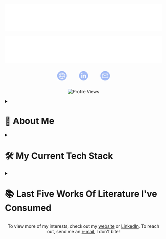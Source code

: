 <!--
The profile README for my GitHub profile.
Feel free to adapt it to your needs, but a star would be appreciated!
-->

<!--
The titular banner.
Made with https://readme-typing-svg.demolab.com/demo

The font is "Fira Code".
The height is 60px and the width is 350px.
The second banner takes 3000ms to type and remains for 400ms.
The colour is #A2BBF7FF.
-->
<p align="center">
  <a href="https://edgarb.io" target="_blank"><img src="assets/images/banners/banner-1.svg" alt="Header Banner 1"></a>
</p>
<p align="center">
  <a href="https://edgarb.io" target="_blank"><img src="assets/images/banners/banner-2.svg" alt="Header Banner 2"></a>
</p>

<!--
The links, social media and contact section.

The images are from https://flaticon.com
The colours were adapted with https://onlinepngtools.com/change-png-color
-->
<p align="center">
    <a href="https://edgarb.io" target="_blank"><img src="assets/images/icons/website.png" alt="Website" width=30 height=30 style="margin: 10px;" title="Website"></a>
    &nbsp;&nbsp;&nbsp;
    <a href="https://linkedin.com/in/edgar-loves-python/" target="_blank"><img src="assets/images/icons/linkedin.png" alt="LinkedIn" width=30 height=30 style="margin: 10px;" title="LinkedIn"></a>
    &nbsp;&nbsp;&nbsp;
    <a href="mailto:edgarb@tuta.io" target="_blank"><img src="assets/images/icons/e-mail.png" alt="Contact Me" width=30 height=30 style="margin: 10px;" title="Contact Me"></a>
</p>

<!-- The views section. -->
<p align="center">
    <img src="https://komarev.com/ghpvc/?username=PopeJuliusII&base=0&abbreviated=true&color=A2BBF7&label=You're+one+in" alt="Profile Views">
</p>

<!-- The introduction section. -->
<details>
<summary><h1>👋 About Me</h1></summary>
    <p>After law school and passing the New York bar, I decided to make a lateral move into software engineering. Hired right out of a coding bootcamp, I've been in my current role for the past four years. I lead development on the backend, working primarily with Node.js and Firebase. I also have experience with React and Dart/Flutter. Outside of work, I enjoy art, history and literature. I currently live in London but work remotely and consequently get to travel a lot!</p>
</details>

<!--
The stacks section.
Only the most relevant stacks are shown.

The images were created with https://shields.io
and: https://custom-icon-badges.demolab.com/badge/Firebase-356DF0.svg?logo=firebase

In future, if desired, the images can link to:
https://github.com/search?q=user%3APopeJuliusII+language%3Ajavascript
-->
<details>
<summary><h1>🛠️ My Current Tech Stack</h1></summary>
<h2>Cloud Platforms</h2>
<p>
    <img src="assets/images/shields/aws.svg" alt="AWS" title="AWS">
    <img src="assets/images/shields/firebase.svg" alt="Firebase" title="Firebase">
    <img src="assets/images/shields/gcp.svg" alt="GCP" title="GCP">
</p>
<h2>Languages and Tools</h2>
<p>
    <img src="assets/images/shields/dart.svg" alt="Dart" title="Dart">
    <img src="assets/images/shields/flutter.svg" alt="Flutter" title="Flutter">
    <img src="assets/images/shields/javascript.svg" alt="JavaScript" title="JavaScript">
    <img src="assets/images/shields/nodejs.svg" alt="Node.js" title="Node.js">
    <img src="assets/images/shields/python.svg" alt="Python" title="Python">
    <img src="assets/images/shields/react.svg" alt="React" title="React">
    <img src="assets/images/shields/sql.svg" alt="SQL" title="SQL">
    <img src="assets/images/shields/vim.svg" alt="Vim" title="Vim">
</p>

</details>

<!-- The books section. -->
<details>
<summary><h1>📚 Last Five Works Of Literature I've Consumed</h1></summary>
    <div style="margin: 20px">
        <div style="display: flex; margin: 20px 0px 0px 0px">
            <div style="flex: 1; display: flex; justify-content: flex-end; align-items: center;">
                <img src="assets/images/books/heaney.jpg" alt="100 Poems by Seamus Heaney" style="border: 10px solid #000; padding: 10px; background: #fff; box-shadow: 0 0 10px rgba(0, 0, 0, 0.5); max-width: 100px;">
            </div>
            <div style="display: flex; flex-direction: column; align-items: center; margin: 100px 20px 0px 20px">
                <div style="width: 20px; height: 20px; background-color: black; border-radius: 100%;"></div>
                <div style="width: 10px; height: 100%; background-color: black;"></div>
            </div>
            <div style="flex: 1; display: flex-column; align-items: center;">
                <p>1. <i>100 Poems</i> by Seamus Heaney</p>
                <p>Heaney is a masterful storyteller and one of the few modern poets worth reading. His work is both accessible and profound, and I highly recommend it, especially for those who are new to poetry.</p>
            </div>
        </div>
        <div style="display: flex;">
            <div style="flex: 1; display: flex; align-items: center;">
                <img src="assets/images/books/chekhov.jpg" alt="Uncle Vanya by Anton Chekhov" style="border: 10px solid #000; padding: 10px; background: #fff; box-shadow: 0 0 10px rgba(0, 0, 0, 0.5); max-width: 100px;">
            </div>
            <div style="display: flex; flex-direction: column; align-items: center; margin: 0px 20px 0px 20px">
                <div style="width: 10px; height: 100px; background-color: black;"></div>
                <div style="width: 20px; height: 20px; background-color: black; border-radius: 100%;"></div>
                <div style="width: 10px; height: 100px; background-color: black;"></div>
            </div>
            <div style="flex: 1; display: flex-column; justify-content: flex-end; align-items: center;">
                <p>2. <i>Uncle Vanya</i> by Anton Chekhov</p>
                <p>I initially read this in preparation for Andrew Scott's one-man adaptation, <i>Vanya</i>, and the play did not disappoint. Checkhov pairs levity with a melancholic meditation on the human condition. It is well worth a read.</p>
            </div>
        </div>
        <div style="display: flex;">
            <div style="flex: 1; display: flex; justify-content: flex-end; align-items: center;">
                <img src="assets/images/books/shakespeare.jpg" alt="King Lear by William Shakespeare" style="border: 10px solid #000; padding: 10px; background: #fff; box-shadow: 0 0 10px rgba(0, 0, 0, 0.5); max-width: 100px;">
            </div>
            <div style="display: flex; flex-direction: column; align-items: center; margin: 0px 20px 0px 20px">
                <div style="width: 10px; height: 100px; background-color: black;"></div>
                <div style="width: 20px; height: 20px; background-color: black; border-radius: 100%;"></div>
                <div style="width: 10px; height: 100px; background-color: black;"></div>
            </div>
            <div style="flex: 1; display: flex-column; align-items: center;">
                <p>3. <i>King Lear</i> by William Shakespeare</p>
                <p>Unquestionably one of Shakespeare's greatest works, <i>King Lear</i> is a masterful tapestry of betrayal, redemption and tragic irony. The Bard's ability to interweave the various plots is mesmerising. It is also a play which generally does not translate well to the stage, so reading it is definitely a viable option.</p>
            </div>
        </div>
        <div style="display: flex;">
            <div style="flex: 1; display: flex; align-items: center;">
                <img src="assets/images/books/camus.jpg" alt="The Outsider by Albert Camus" style="border: 10px solid #000; padding: 10px; background: #fff; box-shadow: 0 0 10px rgba(0, 0, 0, 0.5); max-width: 100px;">
            </div>
            <div style="display: flex; flex-direction: column; align-items: center; margin: 0px 20px 0px 20px">
                <div style="width: 10px; height: 100px; background-color: black;"></div>
                <div style="width: 20px; height: 20px; background-color: black; border-radius: 100%;"></div>
                <div style="width: 10px; height: 100px; background-color: black;"></div>
            </div>
            <div style="flex: 1; display: flex-column; justify-content: flex-end; align-items: center;">
                <p>4. <i>The Outsider</i> by Albert Camus</p>
                <p>Camus' absurdist philosophy speaks to me on a personal level and <i>The Outsider</i> is a great introduction to it. Pairs well with a side of Bartleby.</p>
            </div>
        </div>
        <div style="display: flex;">
            <div style="flex: 1; display: flex; justify-content: flex-end; align-items: center;">
                <img src="assets/images/books/dickens.jpg" alt="A Tale of Two Cities by Charles Dickens" style="border: 10px solid #000; padding: 10px; background: #fff; box-shadow: 0 0 10px rgba(0, 0, 0, 0.5); max-width: 100px;">
            </div>
            <div style="display: flex; flex-direction: column; align-items: center; margin: 0px 20px 100px 20px">
                <div style="width: 10px; height: 100%; background-color: black;"></div>
                <div style="width: 20px; height: 20px; background-color: black; border-radius: 100%;"></div>
            </div>
            <div style="flex: 1; display: flex-column; align-items: center;">
                <p>5. <i>A Tale of Two Cities</i> by Charles Dickens</p>
                <p>Dickens' is unmatched in his ability to paint a scene. An example of can be found in Book 1, Chapter 5, the scene with the spilling of the wine cask. If you want to get lost in artful prose, this is the book for you.</p> 
            </div>
        </div>
    </div>
</details>

<!-- The footer section, for contact information. -->
<p align="center">To view more of my interests, check out my <a href="https://edgarb.io" target="_blank">website</a> or <a href="https://linkedin.com/in/edgar-loves-python/" target="_blank">LinkedIn</a>. To reach out, send me an <a href="mailto:edgarb@tuta.io" target="_blank">e-mail</a>, I don't bite!</p>
